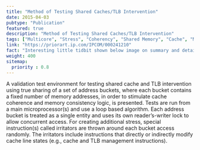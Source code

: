 ```yaml
---
title: "Method of Testing Shared Caches/TLB Intervention"
date: 2015-04-03
pubtype: "Publication"
featured: true
description: "Method of Testing Shared Caches/TLB Intervention"
tags: ["Multicore", "Stress", "Coherency", "Shared Memory", "Cache", "Microprocessor", "TLB", "Irritator", "Verification"]
link: "https://priorart.ip.com/IPCOM/000241210"
fact: "Interesting little tidbit shown below image on summary and detail page"
weight: 400
sitemap:
  priority : 0.8
---
```


A validation test environment for testing shared cache and TLB intervention using true sharing of a set of address buckets, where each bucket contains a fixed number of memory addresses, in order to stimulate cache coherence and memory consistency logic, is presented. Tests are run from a main microprocessor(s) and use a loop based algorithm. Each address bucket is treated as a single entity and uses its own reader’s-writer lock to allow concurrent access. For creating additional stress, special instruction(s) called irritators are thrown around each bucket access randomly. The irritators include instructions that directly or indirectly modify cache line states (e.g., cache and TLB management instructions).
